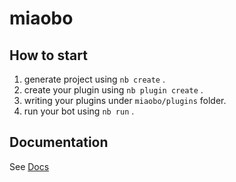 # miaobo

## How to start

1. generate project using `nb create` .
2. create your plugin using `nb plugin create` .
3. writing your plugins under `miaobo/plugins` folder.
4. run your bot using `nb run` .

## Documentation

See [Docs](https://v2.nonebot.dev/)
